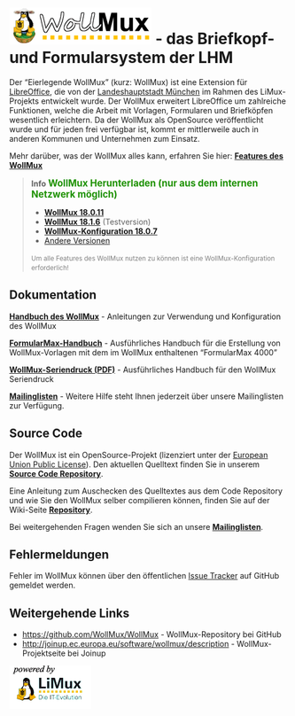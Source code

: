 ![](images/Wollmux_logo_medium.gif "fig:Wollmux_logo_medium.gif") - das Briefkopf- und Formularsystem der LHM
======================================================================================================

Der “Eierlegende WollMux” (kurz: WollMux) ist eine Extension für [LibreOffice](http://www.documentfoundation.org), die von der [Landeshauptstadt München](http://www.muenchen.de) im Rahmen des LiMux-Projekts entwickelt wurde. Der WollMux erweitert LibreOffice um zahlreiche Funktionen, welche die Arbeit mit Vorlagen, Formularen und Briefköpfen wesentlich erleichtern. Da der WollMux als OpenSource veröffentlicht wurde und für jeden frei verfügbar ist, kommt er mittlerweile auch in anderen Kommunen und Unternehmen zum Einsatz.

Mehr darüber, was der WollMux alles kann, erfahren Sie hier: **[Features des WollMux](Features.md)**

> **Info**  <span style="font-size:larger;font-weight:bold;color:#1D9101">WollMux Herunterladen (nur aus dem internen Netzwerk möglich)</span>
> - **[WollMux 18.0.11](http://webdav.muenchen.de/limux/sonstiges/wollmux/packages/WollMux-18.0.11)**
> - **[WollMux 18.1.6](http://webdav.muenchen.de/limux/sonstiges/wollmux/packages/WollMux-18.1.6)** (Testversion)
> - **[WollMux-Konfiguration 18.0.7](http://webdav.muenchen.de/limux/sonstiges/wollmux/packages/wollmux-standard-config-18.0.7)**
> - [Andere Versionen](http://webdav.muenchen.de/limux/sonstiges/wollmux/packages/)
>
> <span style="font-size:smaller; color:gray;">Um alle Features des WollMux nutzen zu können ist eine WollMux-Konfiguration erforderlich!</span>

Dokumentation
-------------

**[Handbuch des WollMux](18.0/Handbuch_des_WollMux.md)** - Anleitungen zur Verwendung und Konfiguration des WollMux

**[FormularMax-Handbuch](18.0/FormularMax/FormularMax.md)** - Ausführliches Handbuch für die Erstellung von WollMux-Vorlagen mit dem im WollMux enthaltenen “FormularMax 4000”

**[WollMux-Seriendruck (PDF)](http://www.wollmux.net/files/WollMux_Seriendruck.pdf)** - Ausführliches Handbuch für den WollMux Seriendruck

**[Mailinglisten](Mailinglisten.md)** - Weitere Hilfe steht Ihnen jederzeit über unsere Mailinglisten zur Verfügung.

Source Code
-----------

Der WollMux ist ein OpenSource-Projekt (lizenziert unter der [European Union Public License](http://joinup.ec.europa.eu/software/page/eupl)). Den aktuellen Quelltext finden Sie in unserem **[Source Code Repository](https://github.com/WollMux/WollMux)**.

Eine Anleitung zum Auschecken des Quelltextes aus dem Code Repository und wie Sie den WollMux selber compilieren können, finden Sie auf der Wiki-Seite **[Repository](Repository.md)**.

Bei weitergehenden Fragen wenden Sie sich an unsere **[Mailinglisten](Mailinglisten.md)**.

Fehlermeldungen
---------------

Fehler im WollMux können über den öffentlichen [Issue Tracker](https://github.com/WollMux/WollMux/issues) auf GitHub gemeldet werden.

Weitergehende Links
-------------------

- <https://github.com/WollMux/WollMux> - WollMux-Repository bei GitHub
- <http://joinup.ec.europa.eu/software/wollmux/description> - WollMux-Projektseite bei Joinup

![](images/Limux_power.gif "Limux_power.gif")
